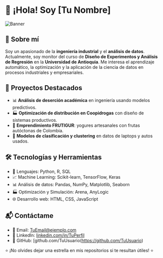 # 👋 ¡Hola! Soy [Tu Nombre]  

![Banner](https://source.unsplash.com/1600x500/?technology,code)

## 🚀 Sobre mí
Soy un apasionado de la **ingeniería industrial** y el **análisis de datos**. Actualmente, soy monitor del curso de **Diseño de Experimentos y Análisis de Regresión** en la **Universidad de Antioquia**. Me interesa el aprendizaje automático, la optimización y la aplicación de la ciencia de datos en procesos industriales y empresariales.

## 🎯 Proyectos Destacados
- 📊 **Análisis de deserción académica** en ingeniería usando modelos predictivos.
- 🏭 **Optimización de distribución en Coopidrogas** con diseño de sistemas productivos.
- 🥛 **Emprendimiento FRUTIGUR**: yogures artesanales con frutas autóctonas de Colombia.
- 🤖 **Modelos de clasificación y clustering** en datos de laptops y autos usados.

## 🛠️ Tecnologías y Herramientas
- 📌 Lenguajes: Python, R, SQL
- 📈 Machine Learning: Scikit-learn, TensorFlow, Keras
- 📊 Análisis de datos: Pandas, NumPy, Matplotlib, Seaborn
- 🏭 Optimización y Simulación: Arena, AnyLogic
- 🌐 Desarrollo web: HTML, CSS, JavaScript

## 📬 Contáctame
- 📧 Email: [TuEmail@ejemplo.com](mailto:TuEmail@ejemplo.com)
- 💼 LinkedIn: [linkedin.com/in/TuPerfil](https://www.linkedin.com/in/TuPerfil)
- 📂 GitHub: [github.com/TuUsuario(https://github.com/TuUsuario)

⭐ ¡No olvides dejar una estrella en mis repositorios si te resultan útiles! ⭐
